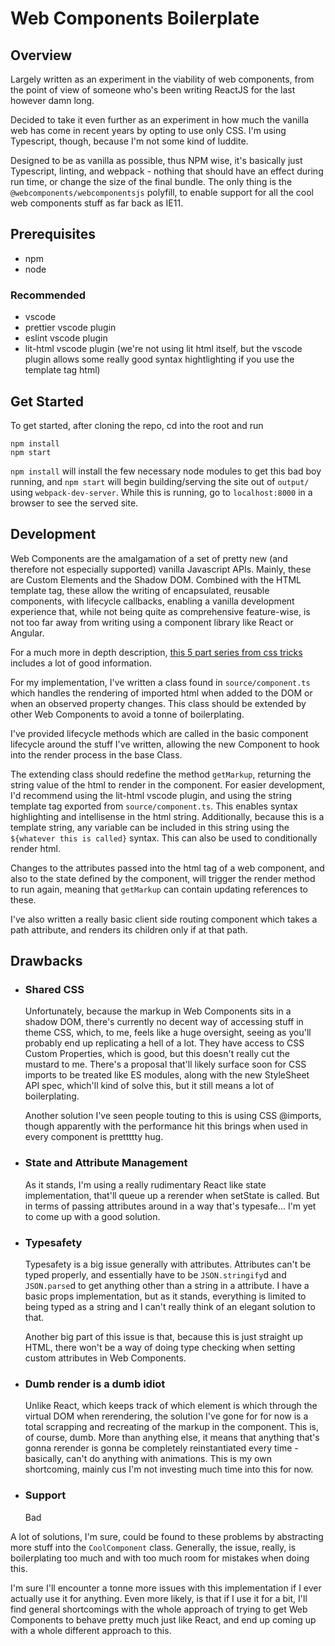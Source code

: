 # Web Components Boilerplate

## Overview

Largely written as an experiment in the viability of web components, from the point of view of someone who's been writing ReactJS for the last however damn long.

Decided to take it even further as an experiment in how much the vanilla web has come in recent years by opting to use only CSS. I'm using Typescript, though, because I'm not some kind of luddite.

Designed to be as vanilla as possible, thus NPM wise, it's basically just Typescript, linting, and webpack - nothing that should have an effect during run time, or change the size of the final bundle. The only thing is the `@webcomponents/webcomponentsjs` polyfill, to enable support for all the cool web components stuff as far back as IE11.

## Prerequisites

-   npm
-   node

### Recommended

-   vscode
-   prettier vscode plugin
-   eslint vscode plugin
-   lit-html vscode plugin (we're not using lit html itself, but the vscode plugin allows some really good syntax hightlighting if you use the template tag html)

## Get Started

To get started, after cloning the repo, cd into the root and run

```
npm install
npm start
```

`npm install` will install the few necessary node modules to get this bad boy running, and `npm start` will begin building/serving the site out of `output/` using `webpack-dev-server`. While this is running, go to `localhost:8000` in a browser to see the served site.

## Development

Web Components are the amalgamation of a set of pretty new (and therefore not especially supported) vanilla Javascript APIs. Mainly, these are Custom Elements and the Shadow DOM. Combined with the HTML template tag, these allow the writing of encapsulated, reusable components, with lifecycle callbacks, enabling a vanilla development experience that, while not being quite as comprehensive feature-wise, is not too far away from writing using a component library like React or Angular.

For a much more in depth description, [this 5 part series from css tricks](https://css-tricks.com/an-introduction-to-web-components/) includes a lot of good information.

For my implementation, I've written a class found in `source/component.ts` which handles the rendering of imported html when added to the DOM or when an observed property changes. This class should be extended by other Web Components to avoid a tonne of boilerplating.

I've provided lifecycle methods which are called in the basic component lifecycle around the stuff I've written, allowing the new Component to hook into the render process in the base Class.

The extending class should redefine the method `getMarkup`, returning the string value of the html to render in the component. For easier development, I'd recommend using the lit-html vscode plugin, and using the string template tag exported from `source/component.ts`. This enables syntax highlighting and intellisense in the html string. Additionally, because this is a template string, any variable can be included in this string using the `${whatever this is called}` syntax. This can also be used to conditionally render html.

Changes to the attributes passed into the html tag of a web component, and also to the state defined by the component, will trigger the render method to run again, meaning that `getMarkup` can contain updating references to these.

I've also written a really basic client side routing component which takes a path attribute, and renders its children only if at that path.

## Drawbacks

-   ### Shared CSS

    Unfortunately, because the markup in Web Components sits in a shadow DOM, there's currently no decent way of accessing stuff in theme CSS, which, to me, feels like a huge oversight, seeing as you'll probably end up replicating a hell of a lot. They have access to CSS Custom Properties, which is good, but this doesn't really cut the mustard to me. There's a proposal that'll likely surface soon for CSS imports to be treated like ES modules, along with the new StyleSheet API spec, which'll kind of solve this, but it still means a lot of boilerplating.

    Another solution I've seen people touting to this is using CSS @imports, though apparently with the performance hit this brings when used in every component is prettttty hug.

-   ### State and Attribute Management

    As it stands, I'm using a really rudimentary React like state implementation, that'll queue up a rerender when setState is called. But in terms of passing attributes around in a way that's typesafe... I'm yet to come up with a good solution.

-   ### Typesafety

    Typesafety is a big issue generally with attributes. Attributes can't be typed properly, and essentially have to be `JSON.stringify`d and `JSON.parse`d to get anything other than a string in a attribute. I have a basic props implementation, but as it stands, everything is limited to being typed as a string and I can't really think of an elegant solution to that.

    Another big part of this issue is that, because this is just straight up HTML, there won't be a way of doing type checking when setting custom attributes in Web Components.

-   ### Dumb render is a dumb idiot

    Unlike React, which keeps track of which element is which through the virtual DOM when rerendering, the solution I've gone for for now is a total scrapping and recreating of the markup in the component. This is, of course, dumb. More than anything else, it means that anything that's gonna rerender is gonna be completely reinstantiated every time - basically, can't do anything with animations. This is my own shortcoming, mainly cus I'm not investing much time into this for now.

-   ### Support

    Bad

A lot of solutions, I'm sure, could be found to these problems by abstracting more stuff into the `CoolComponent` class. Generally, the issue, really, is boilerplating too much and with too much room for mistakes when doing this.

I'm sure I'll encounter a tonne more issues with this implementation if I ever actually use it for anything. Even more likely, is that if I use it for a bit, I'll find general shortcomings with the whole approach of trying to get Web Components to behave pretty much just like React, and end up coming up with a whole different approach to this.
